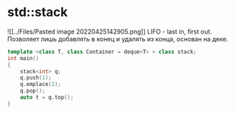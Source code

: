 # std::stack
![[../Files/Pasted image 20220425142905.png]]
LIFO - last in, first out. Позволяет лишь добавлять в конец и удалять из конца, основан на деке.

```cpp
template <class T, class Container = deque<T> > class stack;
int main()
{
    stack<int> q;
    q.push(1);
    q.emplace(2);
    q.pop();
    auto t = q.top();
}
```

